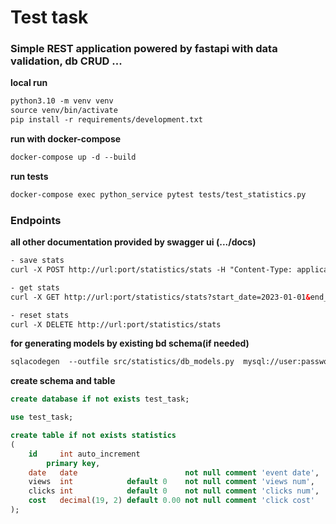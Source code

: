 <h1>Test task</h1>
<h3>Simple REST application powered by fastapi with data validation, db CRUD ...</h3>


<b>local run</b>
```html
python3.10 -m venv venv
source venv/bin/activate
pip install -r requirements/development.txt
```

<b>run with docker-compose</b>
```html
docker-compose up -d --build
```

<b>run tests</b>
```html
docker-compose exec python_service pytest tests/test_statistics.py
```

<h3>Endpoints</h3>
<b>all other documentation provided by swagger ui (.../docs)</b>

```html
- save stats
curl -X POST http://url:port/statistics/stats -H "Content-Type: application/json" -d '{ "date" : "2023-01-09", "views": 1, "clicks" : 12, "cost": 13.00 }'

- get stats
curl -X GET http://url:port/statistics/stats?start_date=2023-01-01&end_date=2023-01-12&order_by=date

- reset stats
curl -X DELETE http://url:port/statistics/stats
```


<b>for generating models by existing bd schema(if needed)</b>
```html
sqlacodegen  --outfile src/statistics/db_models.py  mysql://user:password@server_url:port/schema
```

<b>create schema and table</b>
```sql
create database if not exists test_task;

use test_task;

create table if not exists statistics
(
    id     int auto_increment
        primary key,
    date   date                        not null comment 'event date',
    views  int            default 0    not null comment 'views num',
    clicks int            default 0    not null comment 'clicks num',
    cost   decimal(19, 2) default 0.00 not null comment 'click cost'
);
```
